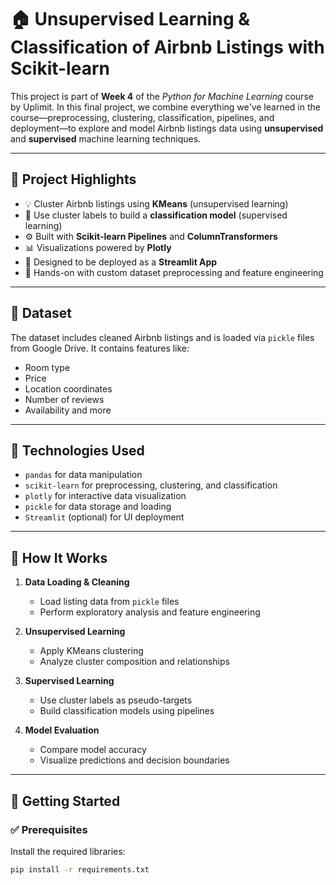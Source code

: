 # 🏠 Unsupervised Learning & Classification of Airbnb Listings with Scikit-learn

This project is part of **Week 4** of the *Python for Machine Learning* course by Uplimit. In this final project, we combine everything we've learned in the course—preprocessing, clustering, classification, pipelines, and deployment—to explore and model Airbnb listings data using **unsupervised** and **supervised** machine learning techniques.

---

## 📌 Project Highlights

- 💡 Cluster Airbnb listings using **KMeans** (unsupervised learning)
- 🎯 Use cluster labels to build a **classification model** (supervised learning)
- ⚙️ Built with **Scikit-learn Pipelines** and **ColumnTransformers**
- 📊 Visualizations powered by **Plotly**
- 🚀 Designed to be deployed as a **Streamlit App**
- 📁 Hands-on with custom dataset preprocessing and feature engineering

---

## 📂 Dataset

The dataset includes cleaned Airbnb listings and is loaded via `pickle` files from Google Drive. It contains features like:

- Room type
- Price
- Location coordinates
- Number of reviews
- Availability and more

---

## 🧠 Technologies Used

- `pandas` for data manipulation  
- `scikit-learn` for preprocessing, clustering, and classification  
- `plotly` for interactive data visualization  
- `pickle` for data storage and loading  
- `Streamlit` (optional) for UI deployment

---

## 🧪 How It Works

1. **Data Loading & Cleaning**
   - Load listing data from `pickle` files
   - Perform exploratory analysis and feature engineering

2. **Unsupervised Learning**
   - Apply KMeans clustering
   - Analyze cluster composition and relationships

3. **Supervised Learning**
   - Use cluster labels as pseudo-targets
   - Build classification models using pipelines

4. **Model Evaluation**
   - Compare model accuracy
   - Visualize predictions and decision boundaries

---

## 🚀 Getting Started

### ✅ Prerequisites

Install the required libraries:

```bash
pip install -r requirements.txt

